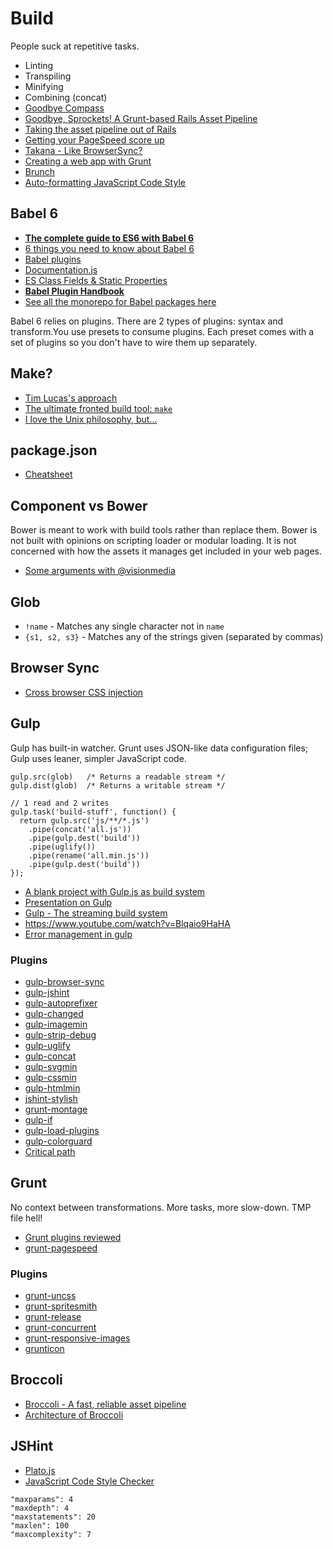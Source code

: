 # Build

People suck at repetitive tasks.

* Linting
* Transpiling
* Minifying
* Combining (concat)
* [Goodbye Compass](http://bensmithett.com/goodbye-compass/)
* [Goodbye, Sprockets! A Grunt-based Rails Asset Pipeline](http://blog.pedago.com/2014/01/21/goodbye-sprockets-a-grunt-based-rails-asset-pipeline/)
* [Taking the asset pipeline out of Rails](http://pivotallabs.com/taking-asset-pipeline-rails/)
* [Getting your PageSpeed score up](https://www.youtube.com/watch?v=pNKnhBIVj4w)
* [Takana - Like BrowserSync?](http://usetakana.com/)
* [Creating a web app with Grunt](http://tech.tmw.co.uk/2014/10/creating-a-web-app-with-grunt-part-1/)
* [Brunch](http://brunch.io/)
* [Auto-formatting JavaScript Code Style](https://medium.com/@addyosmani/auto-formatting-javascript-code-style-fe0f98a923b8)

## Babel 6

* [**The complete guide to ES6 with Babel 6**](http://jamesknelson.com/the-complete-guide-to-es6-with-babel-6/)
* [6 things you need to know about Babel 6](http://jamesknelson.com/the-six-things-you-need-to-know-about-babel-6/)
* [Babel plugins](https://www.npmjs.com/search?q=babel-plugin)
* [Documentation.js](https://github.com/documentationjs/documentation/blob/master/docs/GETTING_STARTED.md)
* [ES Class Fields & Static Properties](https://github.com/jeffmo/es-class-static-properties-and-fields)
* [**Babel Plugin Handbook**](https://github.com/thejameskyle/babel-plugin-handbook)
* [See all the monorepo for Babel packages here](https://github.com/babel/babel/tree/master/packages)

Babel 6 relies on plugins. There are 2 types of plugins: syntax and transform.You use presets to consume plugins. Each preset comes with a set of plugins so you don't have to wire them up separately.

## Make?

* [Tim Lucas's approach](https://gist.github.com/toolmantim/6200029)
* [The ultimate fronted build tool: `make`](https://algorithms.rdio.com/post/make/)
* [I love the Unix philosophy, but...](http://mntr.dk/2014/i-love-the-unix-philisophy-but/)

## package.json

* [Cheatsheet](http://package.json.jit.su/)

## Component vs Bower

Bower is meant to work with build tools rather than replace them.
Bower is not built with opinions on scripting loader or modular loading. It is not concerned with how the assets it manages get included in your web pages.

* [Some arguments with @visionmedia](https://github.com/bower/bower/pull/62)

## Glob

* `!name` - Matches any single character not in `name`
* `{s1, s2, s3}` - Matches any of the strings given (separated by commas)

## Browser Sync

* [Cross browser CSS injection](http://css-tricks.com/cross-browser-css-injection/)

## Gulp

Gulp has built-in watcher.
Grunt uses JSON-like data configuration files; Gulp uses leaner, simpler JavaScript code.

```
gulp.src(glob)   /* Returns a readable stream */
gulp.dist(glob)  /* Returns a writable stream */

// 1 read and 2 writes
gulp.task('build-stuff', function() {
  return gulp.src('js/**/*.js')
    .pipe(concat('all.js'))
    .pipe(gulp.dest('build'))
    .pipe(uglify())
    .pipe(rename('all.min.js'))
    .pipe(gulp.dest('build'))
});
```

* [A blank project with Gulp.js as build system](https://github.com/kyleconrad/blank-gulp)
* [Presentation on Gulp](http://slid.es/contra/gulp)
* [Gulp - The streaming build system](http://www.bram.us/2014/01/20/gulp-the-streaming-build-system/)
* https://www.youtube.com/watch?v=Blqaio9HaHA
* [Error management in gulp](https://gist.github.com/floatdrop/8269868)

### Plugins

* [gulp-browser-sync](https://github.com/shakyShane/gulp-browser-sync)
* [gulp-jshint](https://github.com/wearefractal/gulp-jshint)
* [gulp-autoprefixer](https://github.com/Metrime/gulp-autoprefixer)
* [gulp-changed](https://github.com/sindresorhus/gulp-changed)
* [gulp-imagemin](https://github.com/sindresorhus/gulp-imagemin)
* [gulp-strip-debug](https://github.com/sindresorhus/gulp-strip-debug)
* [gulp-uglify](https://github.com/terinjokes/gulp-uglify)
* [gulp-concat](https://github.com/wearefractal/gulp-concat)
* [gulp-svgmin](https://github.com/ben-eb/gulp-svgmin)
* [gulp-cssmin](https://github.com/chilijung/gulp-cssmin)
* [gulp-htmlmin](https://github.com/jonschlinkert/gulp-htmlmin)
* [jshint-stylish](https://github.com/sindresorhus/jshint-stylish)
* [grunt-montage](https://github.com/globaldev/grunt-montage)
* [gulp-if](https://github.com/robrich/gulp-if)
* [gulp-load-plugins](https://github.com/jackfranklin/gulp-load-plugins)
* [gulp-colorguard](https://github.com/pgilad/gulp-colorguard)
* [Critical path](https://github.com/addyosmani/critical)


## Grunt

No context between transformations. More tasks, more slow-down. TMP file hell!

* [Grunt plugins reviewed](http://cognition.happycog.com/article/grunt-plugins-reviewed)
* [grunt-pagespeed](https://github.com/jrcryer/grunt-pagespeed)

### Plugins

* [grunt-uncss](https://github.com/addyosmani/grunt-uncss)
* [grunt-spritesmith](https://github.com/Ensighten/grunt-spritesmith)
* [grunt-release](https://github.com/geddski/grunt-release)
* [grunt-concurrent](https://github.com/sindresorhus/grunt-concurrent)
* [grunt-responsive-images](https://github.com/andismith/grunt-responsive-images)
* [grunticon](http://www.grunticon.com/)

## Broccoli

* [Broccoli - A fast, reliable asset pipeline](https://github.com/joliss/broccoli)
* [Architecture of Broccoli](http://www.solitr.com/blog/2014/02/broccoli-first-release/)

## JSHint

* [Plato.js](https://github.com/es-analysis/plato)
* [JavaScript Code Style Checker](https://github.com/mdevils/node-jscs)

```
"maxparams": 4
"maxdepth": 4
"maxstatements": 20
"maxlen": 100
"maxcomplexity": 7
```
